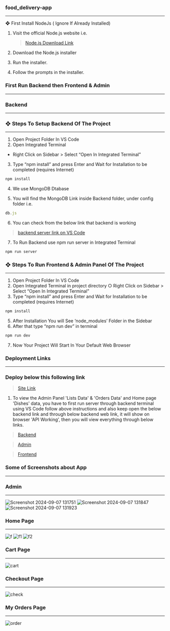 ### food_delivery-app
---

❖ First Install NodeJs ( Ignore If Already Installed)

1. Visit the official Node.js website i.e.

   >[Node.js Download Link](https://nodejs.org/en/download/)
   
3. Download the Node.js installer
   
4. Run the installer.
  
5. Follow the prompts in the installer.

### First Run Backend then Frontend & Admin

---
### Backend

---

### ❖ Steps To Setup Backend Of The Project

---

1. Open Project Folder In VS Code
2. Open Integrated Terminal
- Right Click on Sidebar > Select “Open In Integrated
Terminal”
3. Type “npm install” and press Enter and Wait for
Installation to be completed (requires Internet)

```bash
npm install
```

4. We use MongoDB Dtabase

5. You will find the MongoDB Link inside Backend folder, under config folder i.e.

```js
db.js
```

6. You can check from the below link that backend is working

> [backend server link on VS Code](http://localhost:4000)

7. To Run Backend use npm run server in Integrated Terminal

```bash
npm run server
```

### ❖ Steps To Run Frontend & Admin Panel Of The Project

---

1. Open Project Folder In VS Code
2. Open Integrated Terminal in project directory
○ Right Click on Sidebar > Select “Open In Integrated
Terminal”
3. Type “npm install” and press Enter and Wait for
Installation to be completed (requires Internet)

```bash
npm install
```

5. After Installation You will See ‘node_modules’ Folder in
the Sidebar
6. After that type “npm run dev” in terminal

   

```bash
npm run dev
```

7. Now Your Project Will Start In Your Default Web Browser

### Deployment Links

---

### Deploy below this following link

> [Site Link](https://render.com/)

1. To view the Admin Panel 'Lists Data' & 'Orders Data' and Home page 'Dishes' data, you have to first run server through backend terminal using VS Code follow above instructions and also keep open the below backend link and through below backend web link, it will show on browser 'API Working', then you will view everything through below links.

> [Backend](https://food-delivery-app-backend-8kcx.onrender.com)

> [Admin](https://food-delivery-app-admin-ljtd.onrender.com)

> [Frontend](https://food-delivery-app-frontend-pml3.onrender.com)

### Some of Screenshots about App

---

### Admin
---

![Screenshot 2024-09-07 131751](https://github.com/user-attachments/assets/a1129b70-7f77-4686-b4d8-aec244a016eb)
![Screenshot 2024-09-07 131847](https://github.com/user-attachments/assets/1401bc4d-2049-4bfe-96c9-14564830219b)
![Screenshot 2024-09-07 131923](https://github.com/user-attachments/assets/84aefe2c-4daa-4119-9707-7fb0784cf1ca)

### Home Page
---

![f](https://github.com/user-attachments/assets/12e9dd21-7b26-492d-8876-d0f202214d4c)
![f1](https://github.com/user-attachments/assets/8970b854-6c2a-4692-8476-0cafc9d60199)
![f2](https://github.com/user-attachments/assets/143f1867-01dc-49b7-80bc-4cd7411d2bfb)


### Cart Page

---

![cart](https://github.com/user-attachments/assets/968640a4-c4a0-401c-95cb-ceec716c47dc)


### Checkout Page

---

![check](https://github.com/user-attachments/assets/c135ed09-9e9e-48e3-aeff-df29b6aa4471)

### My Orders Page

---

![order](https://github.com/user-attachments/assets/cd914312-3f74-412c-a857-590f221eb5c1)


